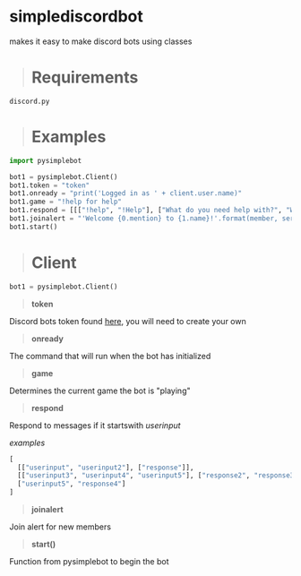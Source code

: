 # simplediscordbot
makes it easy to make discord bots using classes

># Requirements
```
discord.py
```
># Examples
```python
import pysimplebot

bot1 = pysimplebot.Client()
bot1.token = "token"
bot1.onready = "print('Logged in as ' + client.user.name)"
bot1.game = "!help for help"
bot1.respond = [[["!help", "!Help"], ["What do you need help with?", "Whats up?", "How can I help?"]]]
bot1.joinalert = "'Welcome {0.mention} to {1.name}!'.format(member, server)"
bot1.start()

```
> # Client
```python
bot1 = pysimplebot.Client()
```
> **token**

Discord bots token found [here](https://discordapp.com/developers/applications), you will need to create your own

> **onready**

The command that will run when the bot has initialized

> **game**

Determines the current game the bot is "playing"

> **respond**

Respond to messages if it startswith *userinput*

*examples*
```python
[
  [["userinput", "userinput2"], ["response"]],
  [["userinput3", "userinput4", "userinput5"], ["response2", "response3"]], # Bot will choose either response 2 or 3
  ["userinput5", "response4"]
]
```

> **joinalert**

Join alert for new members

> **start()**

Function from pysimplebot to begin the bot
